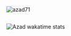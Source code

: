 <div align="left">
  <a href="https://github.com/azad71">
    <img src="https://github-readme-stats.vercel.app/api?username=azad71&count_private=true&show_icons=true" alt="azad71" align="left" />
  </a>
</div>

&nbsp;
&nbsp;
&nbsp;

![Azad wakatime stats](https://github-readme-stats.vercel.app/api/wakatime?username=@azad71&v=2&layout=compact)
